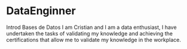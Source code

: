 # DataEnginner
Introd Bases de Datos
I am Cristian and I am a data enthusiast, I have undertaken the tasks of validating my knowledge and achieving the certifications that allow me to validate my knowledge in the workplace.
